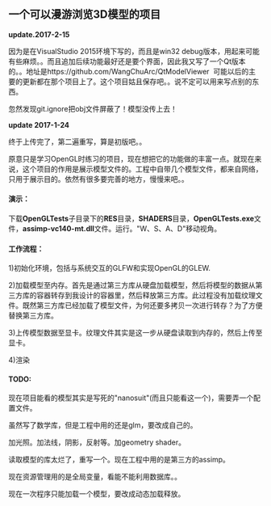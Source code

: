 ## 一个可以漫游浏览3D模型的项目
**update.2017-2-15**

因为是在VisualStudio 2015环境下写的，而且是win32 debug版本，用起来可能有些麻烦。。而且追加后续功能最好还是要个界面，因此我又写了一个Qt版本的。。地址是https://github.com/WangChuArc/QtModelViewer  可能以后的主要的更新都在那个项目上了。这个项目姑且保存吧。。说不定可以用来写点别的东西。


忽然发现git.ignore把obj文件屏蔽了！模型没传上去！


**update 2017-1-24**

终于上传完了，第二遍重写，算是初版吧。。

原意只是学习OpenGL时练习的项目，现在想把它的功能做的丰富一点。就现在来说，这个项目的作用是展示模型文件的。工程中自带几个模型文件，都来自网络，只用于展示目的。依然有很多要完善的地方，慢慢来吧。。

#### 演示：
下载**OpenGLTests**子目录下的**RES**目录，**SHADERS**目录，**OpenGLTests.exe**文件，**assimp-vc140-mt.dll**文件。运行。"W、S、A、D"移动视角。


#### 工作流程：

1)初始化环境，包括与系统交互的GLFW和实现OpenGL的GLEW.

2)加载模型至内存。首先是通过第三方库从硬盘加载模型，然后将模型的数据从第三方库的容器转存到我设计的容器里，然后释放第三方库。此过程没有加载纹理文件。既然第三方库已经加载了模型文件，为何还要多拷贝一次进行转存？为了方便替换第三方库。

3)上传模型数据至显卡。纹理文件其实是这一步从硬盘读取到内存的，然后上传至显卡。

4)渲染


#### TODO:

现在项目能看的模型其实是写死的"nanosuit"(而且只能看这一个)，需要弄一个配置文件。

虽然写了数学库，但是工程中用的还是glm，要改成自己的。

加光照。加法线，阴影，反射等。加geometry shader。

读取模型的库太烂了，重写一个。现在工程中用的是第三方的assimp。

现在资源管理用的是全局变量，看能不能利用数据库。。

现在一次程序只能加载一个模型，要改成动态加载释放。
